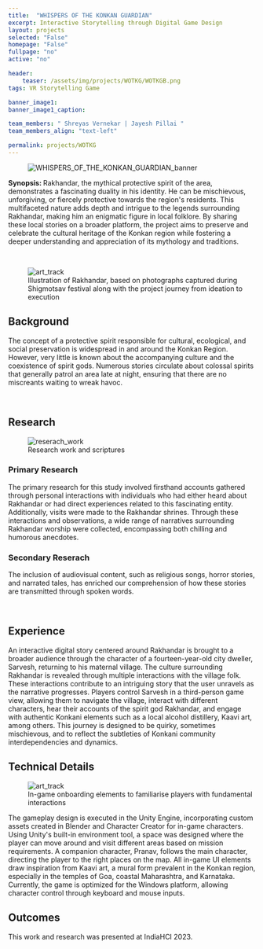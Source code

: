 ```yaml
---
title:  "WHISPERS OF THE KONKAN GUARDIAN"
excerpt: Interactive Storytelling through Digital Game Design
layout: projects   
selected: "False"
homepage: "False"
fullpage: "no"
active: "no"

header:
    teaser: /assets/img/projects/WOTKG/WOTKGB.png
tags: VR Storytelling Game  

banner_image1:
banner_image1_caption:

team_members: " Shreyas Vernekar | Jayesh Pillai "
team_members_align: "text-left"

permalink: projects/WOTKG
---
```


<figure class="align-center" style="width:100%;">
  <img src="{{ site.url }}{{ site.baseurl }}/assets/img/projects/WOTKG/WOTKGB.png" alt="WHISPERS_OF_THE_KONKAN_GUARDIAN_banner">
</figure>

<strong>Synopsis: </strong>
Rakhandar, the mythical protective spirit of the area, demonstrates a
fascinating duality in his identity. He can be mischievous, unforgiving, or
fiercely protective towards the region's residents. This multifaceted nature
adds depth and intrigue to the legends surrounding Rakhandar, making him
an enigmatic figure in local folklore. By sharing these local stories on a
broader platform, the project aims to preserve and celebrate the cultural
heritage of the Konkan region while fostering a deeper understanding and
appreciation of its mythology and traditions.

<br>

<figure class="align-center" style="width:100%;">
  <img src="{{ site.url }}{{ site.baseurl }}/assets/img/projects/WOTKG/WOTKG_1.png" alt="art_track">
  <figcaption>Illustration of Rakhandar, based on photographs captured during Shigmotsav
festival along with the project journey from ideation to execution</figcaption>
</figure>

## Background

The concept of a protective spirit responsible for cultural, ecological, and
social preservation is widespread in and around the Konkan Region.
However, very little is known about the accompanying culture and the
coexistence of spirit gods. Numerous stories circulate about colossal
spirits that generally patrol an area late at night, ensuring that there are no
miscreants waiting to wreak havoc.

<br>

## Research

<figure class="align-center" style="width:100%;">
  <img src="{{ site.url }}{{ site.baseurl }}/assets/img/projects/WOTKG/wot_re.png" alt="reserach_work">
  <figcaption>Research work and scriptures</figcaption>
</figure>

### Primary Research
The primary research for this study involved firsthand accounts gathered through personal interactions with individuals who had either heard about Rakhandar or had direct experiences related to this fascinating entity. Additionally, visits were made to the Rakhandar shrines. Through these interactions and observations, a wide range of narratives surrounding Rakhandar worship were collected, encompassing both chilling and humorous anecdotes.

### Secondary Reserach

The inclusion of audiovisual content, such as religious songs, horror stories, and narrated tales, has enriched our comprehension of how these stories are transmitted through spoken words.

<br>

## Experience

An interactive digital story centered around Rakhandar is brought to a broader audience
through the character of a fourteen-year-old city dweller, Sarvesh, returning to his
maternal village. The culture surrounding Rakhandar is revealed through multiple
interactions with the village folk. These interactions contribute to an intriguing story that
the user unravels as the narrative progresses. Players control Sarvesh in a third-person
game view, allowing them to navigate the village, interact with different characters, hear
their accounts of the spirit god Rakhandar, and engage with authentic Konkani
elements such as a local alcohol distillery, Kaavi art, among others. This journey is
designed to be quirky, sometimes mischievous, and to reflect the subtleties of Konkani
community interdependencies and dynamics.

## Technical Details

<figure class="align-center" style="width:100%;">
  <img src="{{ site.url }}{{ site.baseurl }}/assets/img/projects/WOTKG/wot_exp.png" alt="art_track">
  <figcaption> In-game onboarding elements to familiarise players with
fundamental interactions
</figcaption>
</figure>

The gameplay design is executed in the Unity Engine, incorporating custom assets
created in Blender and Character Creator for in-game characters. Using Unity's built-in
environment tool, a space was designed where the player can move around and visit
different areas based on mission requirements. A companion character, Pranav, follows
the main character, directing the player to the right places on the map. All in-game UI
elements draw inspiration from Kaavi art, a mural form prevalent in the Konkan region,
especially in the temples of Goa, coastal Maharashtra, and Karnataka.
Currently, the game is optimized for the Windows platform, allowing character control
through keyboard and mouse inputs.

## Outcomes

This work and research was presented at IndiaHCI 2023.
